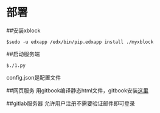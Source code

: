 # 部署

##安装xblock
```
$sudo -u edxapp /edx/bin/pip.edxapp install ./myxblock
```

##启动服务端
```
$./1.py
```
config.json是配置文件

##网页服务
用gitbook编译静态html文件，gitbook安装[这里](https://github.com/chtq/gitbook-1.5.0/README.md)


##gitlab服务器
允许用户注册不需要验证邮件即可登录

